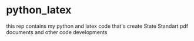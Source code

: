 # python_latex
this rep contains my python and latex code that's create State Standart pdf documents and other code developments
